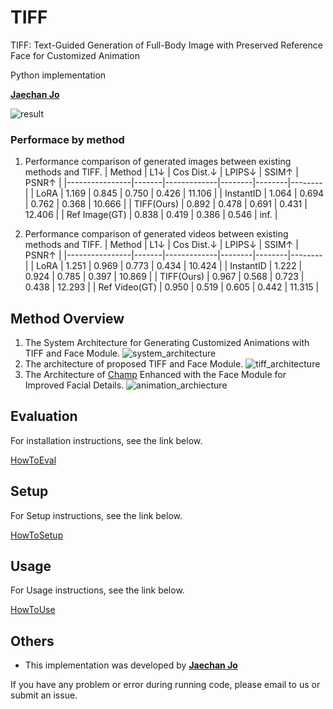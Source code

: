 # TIFF
TIFF: Text-Guided Generation of Full-Body Image with Preserved Reference Face for Customized Animation

Python implementation

**[Jaechan Jo](mailto:jjc123a@naver.com)**

![result](docs/image/result.jpg)

### Performace by method
1. Performance comparison of generated images between existing methods and TIFF.
| Method         | L1↓   | Cos Dist.↓ | LPIPS↓ | SSIM↑  | PSNR↑  |
|----------------|-------|-------------|--------|--------|--------|
| LoRA           | 1.169 | 0.845       | 0.750  | 0.426  | 11.106 |
| InstantID      | 1.064 | 0.694       | 0.762  | 0.368  | 10.666 |
| TIFF(Ours)     | 0.892 | 0.478       | 0.691  | 0.431  | 12.406 |
| Ref Image(GT)  | 0.838 | 0.419       | 0.386  | 0.546  | inf.   |

2. Performance comparison of generated videos between existing methods and TIFF.
| Method         | L1↓   | Cos Dist.↓ | LPIPS↓ | SSIM↑  | PSNR↑  |
|----------------|-------|-------------|--------|--------|--------|
| LoRA           | 1.251 | 0.969       | 0.773  | 0.434  | 10.424 |
| InstantID      | 1.222 | 0.924       | 0.785  | 0.397  | 10.869 |
| TIFF(Ours)     | 0.967 | 0.568       | 0.723  | 0.438  | 12.293 |
| Ref Video(GT)  | 0.950 | 0.519       | 0.605  | 0.442  | 11.315 |

## Method Overview
1. The System Architecture for Generating Customized Animations with TIFF and Face Module.
![system_architecture](docs/image/system_architecture.jpg)
2. The architecture of proposed TIFF and Face Module.
![tiff_architecture](docs/image/tiff_architecture.jpg)
3. The Architecture of [Champ](https://github.com/fudan-generative-vision/champ) Enhanced with the Face Module for Improved Facial Details.
![animation_archiecture](docs/image/animation_architecture.jpg)

## Evaluation

For installation instructions, see the link below.

[HowToEval](docs/HowToEval.md)

## Setup

For Setup instructions, see the link below.

[HowToSetup](docs/HowToSetup.md)

## Usage

For Usage instructions, see the link below.

[HowToUse](docs/HowToUse.md)

## Others

- This implementation was developed by **[Jaechan Jo](mailto:jjc123a@naver.com)** 

If you have any problem or error during running code, please email to us or submit an issue.
